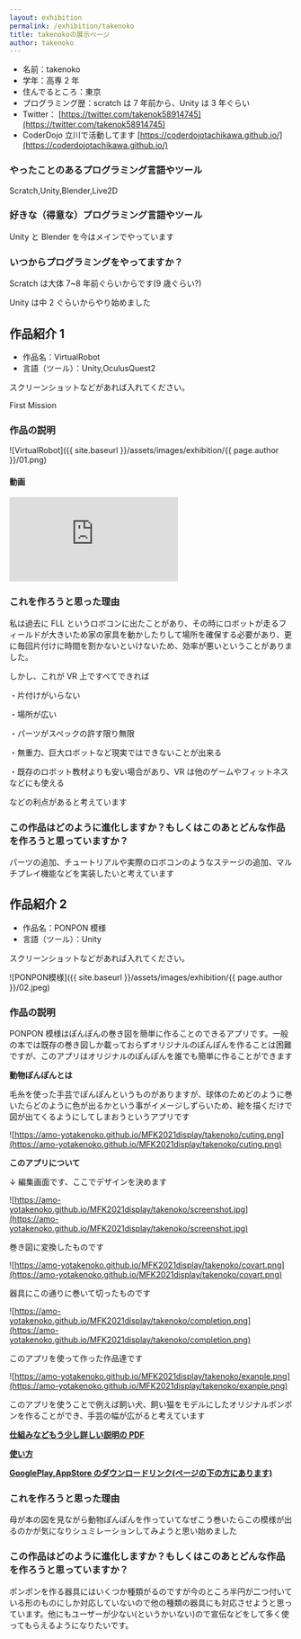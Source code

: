 ```yaml
---
layout: exhibition
permalink: /exhibition/takenoko
title: takenokoの展示ページ
author: takenoko
---
```

- 名前：takenoko
- 学年：高専 2 年
- 住んでるところ：東京
- プログラミング歴：scratch は 7 年前から、Unity は 3 年ぐらい
- Twitter： [https://twitter.com/takenok58914745](https://twitter.com/takenok58914745)
- CoderDojo 立川で活動してます [https://coderdojotachikawa.github.io/](https://coderdojotachikawa.github.io/)

### やったことのあるプログラミング言語やツール

Scratch,Unity,Blender,Live2D

### 好きな（得意な）プログラミング言語やツール

Unity と Blender を今はメインでやっています

### いつからプログラミングをやってますか？

Scratch は大体 7~8 年前ぐらいからです(9 歳ぐらい?)

Unity は中 2 ぐらいからやり始めました

## 作品紹介 1

- 作品名：VirtualRobot
- 言語（ツール）：Unity,OculusQuest2

スクリーンショットなどがあれば入れてください。

First Mission

### 作品の説明

![VirtualRobot]({{ site.baseurl }}/assets/images/exhibition/{{ page.author }}/01.png)

#### 動画

<div class="youtube">
  <iframe src="https://www.youtube.com/embed/GkbfF6T2dZw" title="YouTube video player" frameborder="0" allow="accelerometer; autoplay; clipboard-write; encrypted-media; gyroscope; picture-in-picture" allowfullscreen></iframe>
</div>

### これを作ろうと思った理由

私は過去に FLL というロボコンに出たことがあり、その時にロボットが走るフィールドが大きいため家の家具を動かしたりして場所を確保する必要があり、更に毎回片付けに時間を割かないといけないため、効率が悪いということがありました。

しかし、これが VR 上ですべてできれば

・片付けがいらない

・場所が広い

・パーツがスペックの許す限り無限

・無重力、巨大ロボットなど現実ではできないことが出来る

・既存のロボット教材よりも安い場合があり、VR は他のゲームやフィットネスなどにも使える

などの利点があると考えています

### この作品はどのように進化しますか？もしくはこのあとどんな作品を作ろうと思っていますか？

パーツの追加、チュートリアルや実際のロボコンのようなステージの追加、マルチプレイ機能などを実装したいと考えています

## 作品紹介 2

- 作品名：PONPON 模様
- 言語（ツール）：Unity

スクリーンショットなどがあれば入れてください。

![PONPON模様]({{ site.baseurl }}/assets/images/exhibition/{{ page.author }}/02.jpeg)

### 作品の説明

PONPON 模様はぽんぽんの巻き図を簡単に作ることのできるアプリです。一般の本では既存の巻き図しか載っておらずオリジナルのぽんぽんを作ることは困難ですが、このアプリはオリジナルのぽんぽんを誰でも簡単に作ることができます

**動物ぽんぽんとは**

毛糸を使った手芸でぽんぽんというものがありますが、球体のためどのように巻いたらどのように色が出るかという事がイメージしずらいため、絵を描くだけで図が出てくるようにしてしまおうというアプリです

![https://amo-yotakenoko.github.io/MFK2021display/takenoko/cuting.png](https://amo-yotakenoko.github.io/MFK2021display/takenoko/cuting.png)

**このアプリについて**

↓ 編集画面です、ここでデザインを決めます

![https://amo-yotakenoko.github.io/MFK2021display/takenoko/screenshot.jpg](https://amo-yotakenoko.github.io/MFK2021display/takenoko/screenshot.jpg)

巻き図に変換したものです

![https://amo-yotakenoko.github.io/MFK2021display/takenoko/covart.png](https://amo-yotakenoko.github.io/MFK2021display/takenoko/covart.png)

器具にこの通りに巻いて切ったものです

![https://amo-yotakenoko.github.io/MFK2021display/takenoko/completion.png](https://amo-yotakenoko.github.io/MFK2021display/takenoko/completion.png)

このアプリを使って作った作品達です

![https://amo-yotakenoko.github.io/MFK2021display/takenoko/exanple.png](https://amo-yotakenoko.github.io/MFK2021display/takenoko/exanple.png)

このアプリを使うことで例えば飼い犬、飼い猫をモデルにしたオリジナルポンポンを作ることができ、手芸の幅が広がると考えています

[**仕組みなどもう少し詳しい説明の PDF**](https://amo-yotakenoko.github.io/MFK2021display/takenoko/takenoko-ponpon.pdf)

[**使い方**](https://amo-yotakenoko.github.io/portfolio/pomo-yo.html)

[**GooglePlay,AppStore のダウンロードリンク(ページの下の方にあります)**](https://amo-yotakenoko.github.io/MFK2021display/takenoko/ponpon)

### これを作ろうと思った理由

母が本の図を見ながら動物ぽんぽんを作っていてなぜこう巻いたらこの模様が出るのかが気になりシュミレーションしてみようと思い始めました

### この作品はどのように進化しますか？もしくはこのあとどんな作品を作ろうと思っていますか？

ポンポンを作る器具にはいくつか種類がるのですが今のところ半円が二つ付いている形のものにしか対応していないので他の種類の器具にも対応させようと思っています。他にもユーザーが少ない(というかいない)ので宣伝などをして多く使ってもらえるようになりたいです。
